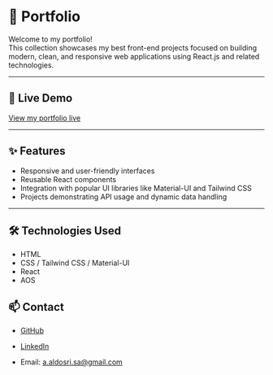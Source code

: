 # 💼 Portfolio

Welcome to my portfolio!  
This collection showcases my best front-end projects focused on building modern, clean, and responsive web applications using React.js and related technologies.

---

## 🚀 Live Demo

[View my portfolio live](https://abdullah-aldosari.netlify.app/)

---

## ✨ Features

- Responsive and user-friendly interfaces  
- Reusable React components  
- Integration with popular UI libraries like Material-UI and Tailwind CSS  
- Projects demonstrating API usage and dynamic data handling  

---

## 🛠️ Technologies Used

- HTML  
- CSS / Tailwind CSS / Material-UI  
- React
- AOS

## 📫 Contact

- [GitHub](https://github.com/Aaldosri)

- [LinkedIn](https://www.linkedin.com/in/abdullah-al-dosary-662a6523b/)

- Email: a.aldosri.sa@gmail.com
